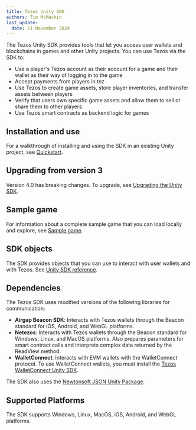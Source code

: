 ```yaml
---
title: Tezos Unity SDK
authors: Tim McMackin
last_update:
  date: 21 November 2024
---
```


The Tezos Unity SDK provides tools that let you access user wallets and blockchains in games and other Unity projects.
You can use Tezos via the SDK to:

- Use a player's Tezos account as their account for a game and their wallet as their way of logging in to the game
- Accept payments from players in tez
- Use Tezos to create game assets, store player inventories, and transfer assets between players
- Verify that users own specific game assets and allow them to sell or share them to other players
- Use Tezos smart contracts as backend logic for games

## Installation and use

For a walkthrough of installing and using the SDK in an existing Unity project, see [Quickstart](/unity/quickstart).

## Upgrading from version 3

Version 4.0 has breaking changes.
To upgrade, see [Upgrading the Unity SDK](/unity/upgrading).

<!--
## Tutorial scenes

The SDK includes tutorial scenes that demonstrate how to use the SDK.
For information about setting up and using the scenes, see [Tutorial scenes](/unity/scenes).
-->

## Sample game

For information about a complete sample game that you can load locally and explore, see [Sample game](/unity/sample-game).

## SDK objects

The SDK provides objects that you can use to interact with user wallets and with Tezos.
See [Unity SDK reference](/unity/reference).

## Dependencies

The Tezos SDK uses modified versions of the following libraries for communication:

- **Airgap Beacon SDK**: Interacts with Tezos wallets through the Beacon standard for iOS, Android, and WebGL platforms.
- **Netezos**: Interacts with Tezos wallets through the Beacon standard for Windows, Linux, and MacOS platforms. Also prepares parameters for smart contract calls and interprets complex data returned by the ReadView method.
- **WalletConnect**: Interacts with EVM wallets with the WalletConnect protocol.
To use WalletConnect wallets, you must install the [Tezos WalletConnect Unity SDK](https://github.com/trilitech/tezos-wallet-connect-unity-sdk).

The SDK also uses the [Newtonsoft JSON Unity Package](https://docs.unity3d.com/Packages/com.unity.nuget.newtonsoft-json@3.2/manual/index.html).

## Supported Platforms

The SDK supports Windows, Linux, MacOS, iOS, Android, and WebGL platforms.
